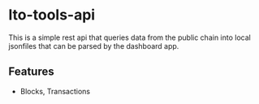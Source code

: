 # lto-tools-api

This is a simple rest api that queries data from the public chain into local jsonfiles that can be parsed by the dashboard app.

## Features

- Blocks, Transactions
